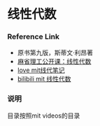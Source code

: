 # 线性代数


### Reference Link

- 原书第九版，斯蒂文·利昂著
- [麻省理工公开课：线性代数](http://open.163.com/special/opencourse/daishu.html)
- [love mit线代笔记](https://love2.io/@ayamefing/doc/mit-linear-algebra-notes)
- [bilibili mit 线性代数](https://www.bilibili.com/video/av15463995?from=search&seid=9044780508596404484)

### 说明

目录按照mit videos的目录
